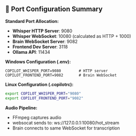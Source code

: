 ## 🔧 Port Configuration Summary

**Standard Port Allocation:**
- **Whisper HTTP Server**: 9080
- **Whisper WebSocket**: 10080 (calculated as HTTP + 1000)
- **Brain WebSocket Server**: 9082  
- **Frontend Dev Server**: 3118
- **Ollama API**: 11434

**Windows Configuration (.env):**
```
COPILOT_WHISPER_PORT=9080        # HTTP server
COPILOT_FRONTEND_PORT=9082       # Brain WebSocket
```

**Linux Configuration (.copilotrc):**
```bash
export COPILOT_WHISPER_PORT="9080"
export COPILOT_FRONTEND_PORT="9082"
```

**Audio Pipeline:**
- FFmpeg captures audio
- websocat sends to: ws://127.0.0.1:10080/hot_stream
- Brain connects to same WebSocket for transcription
